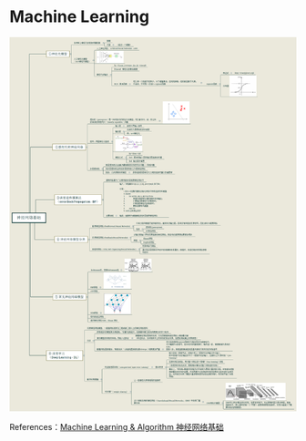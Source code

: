 ﻿# Machine Learning

![神经网络基础](./images/神经网络基础.png)

References：[Machine Learning & Algorithm 神经网络基础](https://www.cnblogs.com/maybe2030/p/5597716.html)
